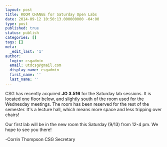 ```yaml
---
layout: post
title: ROOM CHANGE for Saturday Open Labs
date: 2014-09-12 10:50:13.000000000 -04:00
type: post
published: true
status: publish
categories: []
tags: []
meta:
  _edit_last: '1'
author:
  login: csgadmin
  email: utdcsg@gmail.com
  display_name: csgadmin
  first_name: ''
  last_name: ''
---
```


CSG has recently acquired **JO 3.516** for the Saturday lab sessions. It is located one floor below, and slightly south of the room used for the Wednesday meetings. The room has been reserved for the rest of the semester. It's a lecture hall, which means more space and less tripping over chairs!

Our first lab will be in the new room this Saturday (9/13) from 12-4 pm. We hope to see you there!

-Corrin Thompson
CSG Secretary
